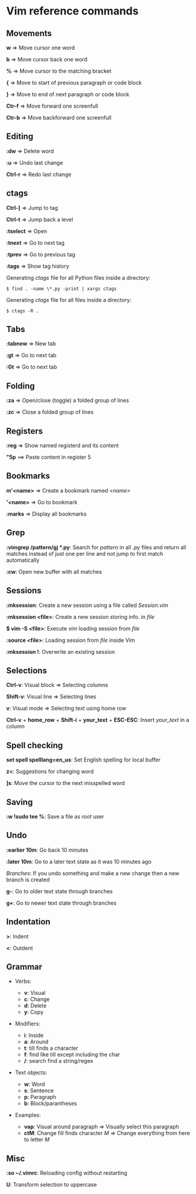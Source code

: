 Vim reference commands
=======================

Movements
---------
**w** => Move cursor one word

**b** => Move cursor back one word

**%** => Move cursor to the matching bracket

**{** => Move to start of previous paragraph or code block

**}** => Move to end of next paragraph or code block

**Ctr-f** => Move forward one screenfull

**Ctr-b** => Move backforward one screenfull


Editing
--------

**:dw** => Delete word

**:u** => Undo last change

**Ctrl-r** => Redo last change


ctags
-----

**Ctrl-]** => Jump to tag

**Ctrl-t** => Jump back a level

**:tselect** => Open

**:tnext** => Go to next tag

**:tprev** => Go to previous tag

**:tags** => Show tag history

Generating *ctags* file for all Python files inside a directory:

    $ find . -name \*.py -print | xargs ctags

Generating *ctags* file for all files inside a directory:

    $ ctags -R .



Tabs
----

**:tabnew** => New tab

**:gt** => Go to next tab

**:Gt** => Go to next tab


Folding
-------

**:za** => Open/close (toggle) a folded group of lines

**:zc** => Close a folded group of lines


Registers
---------

**:reg** => Show named registerd and its content

**"5p** ==> Paste content in register 5


Bookmarks
---------

**m'\<name\>** => Create a bookmark named *\<name\>*

**'\<name\>** => Go to *<name>* bookmark

**:marks** => Display all bookmarks

Grep
----

**:vimgrep /pattern/gj \*.py**: Search for *pattern* in all *.py* files and return all matches instead of just one per line and not jump to first match automatically

**:cw**: Open new buffer with all matches

Sessions
---------

**:mksession**: Create a new session using a file called *Session.vim*

**:mksession \<file\>**: Create a new session storing info. in *file*

**$ vim -S \<file\>**: Execute *vim* loading session from *file*

**:source \<file\>**: Loading session from *file* inside Vim

**:mksession !**: Overwrite an existing session

Selections
-----------

**Ctrl-v**: Visual block => Selecting columns

**Shift-v**: Visual line => Selecting lines

**v**: Visual mode => Selecting text using home row

**Ctrl-v** + **home_row** + **Shift-i** + **your_text** + **ESC-ESC**: Insert *your_text* in a column

Spell checking
--------------

**set spell spelllang=en_us**: Set English spelling for local buffer

**z=**: Suggestions for changing word

**]s**: Move the cursor to the next misspelled word

Saving
------

**:w !sudo tee %**: Save a file as *root* user

Undo
----

**:earlier 10m**: Go back 10 minutes

**:later 10m**: Go to a later text state as it was 10 minutes ago

*Branches*: If you undo something and make a new change then a new branch is
created

**g-**: Go to older text state through branches

**g+**: Go to newer text state through branches

Indentation
------------

**>**: Indent

**<**: Outdent

Grammar
-------

* Verbs:
    * **v**: Visual
    * **c**: Change
    * **d**: Delete
    * **y**: Copy

* Modifiers:
    * **i**: Inside
    * **a**: Around
    * **t**: till finds a character
    * **f**: find like till except including the char
    * **/**: search find a string/regex

* Text objects:
    * **w**: Word
    * **s**: Sentence
    * **p**: Paragraph
    * **b**: Block/parantheses

* Examples:
    * **vap**: Visual around paragraph => Visually select this paragraph
    * **ctM**: Change fill finds character *M* => Change everything from here to letter *M*


Misc
-----

**:so ~/.vimrc**: Reloading config without restarting

**U**: Transform selection to uppercase
